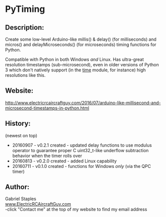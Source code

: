 # PyTiming
## Description:    
Create some low-level Arduino-like millis() & delay() (for milliseconds) and micros() and delayMicroseconds() (for microseconds) timing functions for Python.

Compatible with Python in both Windows *and* Linux. Has ultra-great resolution timestamps (sub-microsecond), even in older versions of Python 3 which don't natively support (in the [time](https://docs.python.org/2.7/library/time.html) module, for instance) high resolutions like this.  

## Website:   
http://www.electricrcaircraftguy.com/2016/07/arduino-like-millisecond-and-microsecond-timestamps-in-python.html

## History:  
(newest on top)
 * 20160907 - v0.2.1 created - updated delay functions to use modulus operator to guarantee proper C uint32_t-like underflow subtraction behavior when the timer rolls over  
 * 20160813 - v0.2.0 created - added Linux capability  
 * 20160711 - v0.1.0 created - functions for Windows *only* (via the QPC timer) 
 
## Author:  
Gabriel Staples    
www.ElectricRCAircraftGuy.com  
-click "Contact me" at the top of my website to find my email address  
